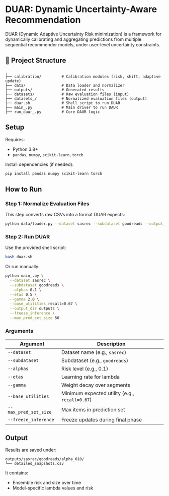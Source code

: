 # DUAR: Dynamic Uncertainty-Aware Recommendation

DUAR (Dynamic Adaptive Uncertainty Risk minimization) is a framework for dynamically calibrating and aggregating predictions from multiple sequential recommender models, under user-level uncertainty constraints.

## 📁 Project Structure

```
.
├── calibration/         # Calibration modules (risk, shift, adaptive update)
├── data/                # Data loader and normalizer
├── outputs/             # Generated results
├── datasets/            # Raw evaluation files (input)
├── datasets_/           # Normalized evaluation files (output)
├── duar.sh              # Shell script to run DUAR
├── main_.py             # Main driver to run DAUR
├── run_daur_.py         # Core DAUR logic
```

##  Setup

Requires:

- Python 3.8+
- `pandas`, `numpy`, `scikit-learn`, `torch`

Install dependencies (if needed):

```bash
pip install pandas numpy scikit-learn torch
```

##  How to Run

### Step 1: Normalize Evaluation Files

This step converts raw CSVs into a format DUAR expects:

```bash
python data/loader.py --dataset sasrec --subdataset goodreads --output_root datasets_
```

### Step 2: Run DUAR

Use the provided shell script:

```bash
bash duar.sh
```

Or run manually:

```bash
python main_.py \
  --dataset sasrec \
  --subdataset goodreads \
  --alphas 0.1 \
  --etas 0.5 \
  --gamma 2.0 \
  --base_utilities recall=0.67 \
  --output_dir outputs \
  --freeze_inference \
  --max_pred_set_size 50
```

### Arguments

| Argument              | Description |
|-----------------------|-------------|
| `--dataset`           | Dataset name (e.g., `sasrec`) |
| `--subdataset`        | Subdataset (e.g., `goodreads`) |
| `--alphas`            | Risk level (e.g., 0.1) |
| `--etas`              | Learning rate for lambda |
| `--gamma`             | Weight decay over segments |
| `--base_utilities`    | Minimum expected utility (e.g., `recall=0.67`) |
| `--max_pred_set_size` | Max items in prediction set |
| `--freeze_inference`  | Freeze updates during final phase |

## Output

Results are saved under:

```
outputs/sasrec/goodreads/alpha_010/
└── detailed_snapshots.csv
```

It contains:

- Ensemble risk and size over time
- Model-specific lambda values and risk



